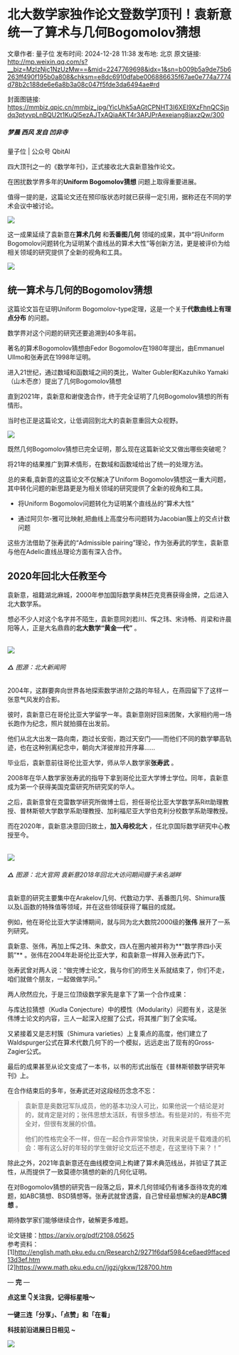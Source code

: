 # 北大数学家独作论文登数学顶刊！袁新意统一了算术与几何Bogomolov猜想

文章作者: 量子位
发布时间: 2024-12-28 11:38
发布地: 北京
原文链接: http://mp.weixin.qq.com/s?__biz=MzIzNjc1NzUzMw==&mid=2247769698&idx=1&sn=b009b5a9de75b6263ff490f195b0a808&chksm=e8dc6910dfabe006886635f67ae0e774a7774d78b2c188de6e6a8b3a08c047f5fde3da6494ae#rd

封面图链接: https://mmbiz.qpic.cn/mmbiz_jpg/YicUhk5aAGtCPNHT3I6XEI9XzFhnQCSjndq3ptyvpLnBQU2t1KuQl5ezAJTxAQiaAKT4r3APJPrAexeiang8iaxzQw/300

##### 梦晨 西风 发自 凹非寺  
量子位 | 公众号 QbitAI

四大顶刊之一的《数学年刊》，正式接收北大袁新意独作论文。

在困扰数学界多年的**Uniform Bogomolov猜想** 问题上取得重要进展。

值得一提的是，这篇论文还在预印版状态时就已获得一定引用，据称还在不同的学术会议中被讨论。

![](https://mmbiz.qpic.cn/mmbiz_png/YicUhk5aAGtCPNHT3I6XEI9XzFhnQCSjnTUfCb1QdoqRg1iaH8BA7yJhxYKfpSiaQoKgeN3iaEOpvHQMutrCEfMqtQ/640?wx_fmt=png&from=appmsg)

这一成果延续了袁新意在**算术几何** 和**丢番图几何** 领域的成果，其中“将Uniform
Bogomolov问题转化为证明某个直线丛的算术大性”等创新方法，更是被评价为给相关领域的研究提供了全新的视角和工具。

![](https://mmbiz.qpic.cn/mmbiz_png/YicUhk5aAGtCPNHT3I6XEI9XzFhnQCSjnJl1BaTNXduotoBb0m4AOLhJCWlmpHc7NeS8k0icO9c7Q4vZIUI34CVQ/640?wx_fmt=png&from=appmsg)

## 统一算术与几何的Bogomolov猜想

这篇论文旨在证明Uniform Bogomolov-type定理，这是一个关于**代数曲线上有理点分布** 的问题。

数学界对这个问题的研究还要追溯到40多年前。

著名的算术Bogomolov猜想由Fedor Bogomolov在1980年提出，由Emmanuel Ullmo和张寿武在1998年证明。

进入21世纪，通过数域和函数域之间的类比，Walter Gubler和Kazuhiko Yamaki（山木壱彦）提出了几何Bogomolov猜想

直到2021年，袁新意和谢俊逸合作，终于完全证明了几何Bogomolov猜想的所有情形。

当时也正是这篇论文，让低调回到北大的袁新意重回大众视野。

![](https://mmbiz.qpic.cn/mmbiz_png/YicUhk5aAGtCPNHT3I6XEI9XzFhnQCSjn1moqicMfxEdHHgYuaoElP5jV3xG3U8ndfyyOJqnwDoSMia0gnicWaBVqQ/640?wx_fmt=png&from=appmsg)

既然几何Bogomolov猜想已完全证明，那么现在这篇新论文又做出哪些突破呢？

将21年的结果推广到算术情形，在数域和函数域给出了统一的处理方法。

总的来看,袁新意的这篇论文不仅解决了Uniform Bogomolov猜想这一重大问题，其中转化问题的新思路更是为相关领域的研究提供了全新的视角和工具。

  * 将Uniform Bogomolov问题转化为证明某个直线丛的”算术大性”

  * 通过阿贝尔-雅可比映射,把曲线上高度分布问题转为Jacobian簇上的交点计数问题

这些方法借助了张寿武的“Admissible pairing”理论，作为张寿武的学生，袁新意与他在Adelic直线丛理论方面有深入合作。

## 2020年回北大任教至今

袁新意，祖籍湖北麻城，2000年参加国际数学奥林匹克竞赛获得金牌，之后进入北大数学系。

想必不少人对这个名字并不陌生，袁新意同刘若川、恽之玮、宋诗畅、肖梁和许晨阳等人，正是大名鼎鼎的**北大数学“黄金一代”** 。

######
**![](https://mmbiz.qpic.cn/mmbiz_png/YicUhk5aAGtCPNHT3I6XEI9XzFhnQCSjnL17rcibuF4vQicRkENJtW60MDf58jfy3Utic8IEPohcviapibe7OAzJKIOg/640?wx_fmt=png&from=appmsg)**

###### **△** 图源：北大新闻网

2004年，这群要奔向世界各地探索数学进阶之路的年轻人，在燕园留下了这样一张意气风发的合影。

彼时，袁新意已在哥伦比亚大学留学一年。袁新意刚好回来团聚，大家相约用一场长跑作为纪念，照片就拍摄在出发前。

他们从北大出发一路向南，跑过长安街，跑过天安门——而他们不同的数学攀高轨迹，也在这种别离纪念中，朝向大洋彼岸拉开序幕……

毕业后，袁新意前往哥伦比亚大学，师从华人数学家**张寿武** 。

2008年在华人数学家张寿武的指导下拿到哥伦比亚大学博士学位。同年，袁新意成为第一个获得美国克雷研究所研究奖的华人。

之后，袁新意曾在克雷数学研究所做博士后，担任哥伦比亚大学数学系Ritt助理教授、普林斯顿大学数学系助理教授、加利福尼亚大学伯克利分校数学系助理教授。

而在2020年，袁新意决意回归故土，**加入母校北大** ，任北京国际数学研究中心教授至今。

######
**![](https://mmbiz.qpic.cn/mmbiz_png/YicUhk5aAGtCPNHT3I6XEI9XzFhnQCSjnkibWVDXMpfNtpvtGEEYq43RZ7ValGtAf2pU86thia76K3txialTWtDqLA/640?wx_fmt=png&from=appmsg)**

###### **△** 图源：北大官网 袁新意2018年回北大访问期间摄于未名湖畔

袁新意的研究主要集中在Arakelov几何、代数动力学、丢番图几何、Shimura簇以及L函数的特殊值等领域，并在这些领域获得了瞩目的成就。

例如，他在哥伦比亚大学读博期间，就与同为北大数院2000级的**张伟** 展开了一系列研究。

袁新意、张伟，再加上恽之玮、朱歆文，四人在圈内被并称为**“数学界四小天鹅”** 。张伟在2004年赴哥伦比亚大学，和袁新意一样拜入张寿武门下。

张寿武曾对两人说：“做完博士论文，我与你们的师生关系就结束了，你们不走，咱们就做个朋友，一起做做学问。”

两人欣然应允，于是三位顶级数学家先是拿下了第一个合作成果：

与库达拉猜想（Kudla
Conjecture）中的模性（Modularity）问题有关，这是张伟博士论文的内容，三人一起深入挖掘了公式，将其推广到了全实域。

又紧接着又是志村簇（Shimura
varieties）上复乘点的高度，他们建立了Waldspurger公式在算术代数几何下的一个模拟，远远走出了现有的Gross-Zagier公式。

最后的成果甚至从论文变成了一本书，以书的形式出版在《普林斯顿数学研究年刊》上。

在合作结束后的多年，张寿武还对这段经历念念不忘：

>
> 袁新意是奥数冠军队成员，他的基本功没人可比，如果他说一个结论是对的，就肯定是对的；张伟思想太活跃，有很多想法。有些是对的，有些不完全对，但很有发展的价值。
>
> 他们的性格完全不一样，但在一起合作非常愉快，对我来说是千载难逢的机会：哪有这么好的年轻的学生做好论文后还不想走，在这里待下来？！”

除此之外，2021年袁新意还在曲线模空间上构建了算术典范线丛，并验证了其正性，从而提供了一致莫德尔猜想的新的几何化证明。

在对Bogomolov猜想的研究告一段落之后，算术几何领域仍有诸多亟待攻克的难题，如ABC猜想、BSD猜想等。张寿武就曾透露，自己曾经最想解决的是**ABC猜想**
。

期待数学家们能够继续合作，破解更多难题。

论文链接：https://arxiv.org/pdf/2108.05625  
参考资料：  
[1]http://english.math.pku.edu.cn/Research2/9271f6daf5984ce6aed9ffaced13d3ef.htm  
[2]https://www.math.pku.edu.cn//jgzj/gkxw/128700.htm

— **完** —

**点这里 👇关注我，记得标星哦～**

**一键三连「分享」、「点赞」和「在看」**

**科技前沿进展日日相见 ~**

![](https://mmbiz.qpic.cn/mmbiz_svg/g9RQicMD01M0tYoRQT2cMQRmPS5ZDyrrfzeksiay90KaDzlGBH61icqHxmgFKfvfXtVuwTHV740CDLAaXU1LIfZyoJEpYKcRIiaE/640?wx_fmt=svg)

